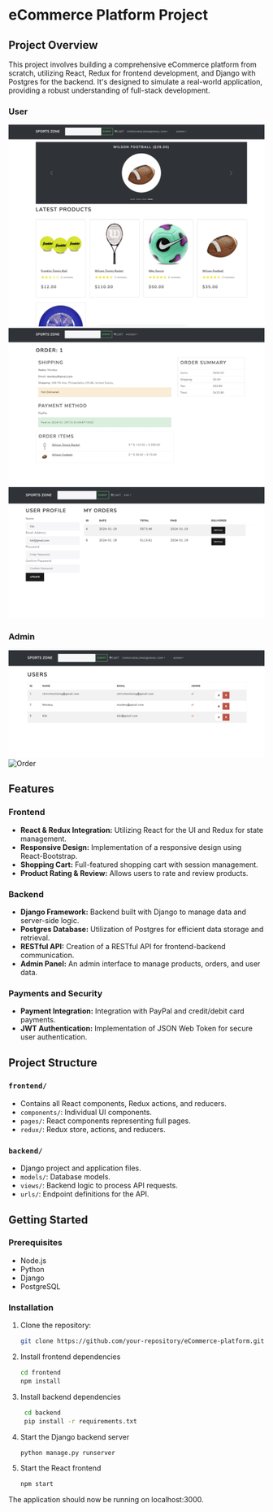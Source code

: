 # eCommerce Platform Project

## Project Overview
This project involves building a comprehensive eCommerce platform from scratch, utilizing React, Redux for frontend development, and Django with Postgres for the backend. It's designed to simulate a real-world application, providing a robust understanding of full-stack development.
### User
![HomePage](./static/images/1.jpg)
![Checkout](./static/images/checkout.jpg)
![User](./static/images/user.jpg)
### Admin
![User](./static/images/UserPage.jpg)
![Order](./static/images/OrderPage.jpg)

## Features

### Frontend
- **React & Redux Integration:** Utilizing React for the UI and Redux for state management.
- **Responsive Design:** Implementation of a responsive design using React-Bootstrap.
- **Shopping Cart:** Full-featured shopping cart with session management.
- **Product Rating & Review:** Allows users to rate and review products.

### Backend
- **Django Framework:** Backend built with Django to manage data and server-side logic.
- **Postgres Database:** Utilization of Postgres for efficient data storage and retrieval.
- **RESTful API:** Creation of a RESTful API for frontend-backend communication.
- **Admin Panel:** An admin interface to manage products, orders, and user data.

### Payments and Security
- **Payment Integration:** Integration with PayPal and credit/debit card payments.
- **JWT Authentication:** Implementation of JSON Web Token for secure user authentication.

## Project Structure

### `frontend/`
- Contains all React components, Redux actions, and reducers.
- `components/`: Individual UI components.
- `pages/`: React components representing full pages.
- `redux/`: Redux store, actions, and reducers.

### `backend/`
- Django project and application files.
- `models/`: Database models.
- `views/`: Backend logic to process API requests.
- `urls/`: Endpoint definitions for the API.

## Getting Started

### Prerequisites
- Node.js
- Python
- Django
- PostgreSQL

### Installation
1. Clone the repository:
   ```bash
   git clone https://github.com/your-repository/eCommerce-platform.git
2. Install frontend dependencies
   ```bash
   cd frontend
   npm install
3. Install backend dependencies
   ```bash
    cd backend
    pip install -r requirements.txt
4. Start the Django backend server
   ```bash
   python manage.py runserver
5. Start the React frontend
    ```bash
    npm start

The application should now be running on localhost:3000.